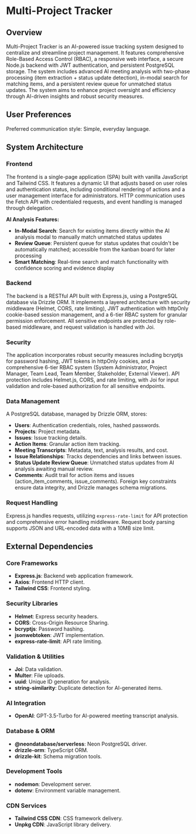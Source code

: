 # Multi-Project Tracker

## Overview
Multi-Project Tracker is an AI-powered issue tracking system designed to centralize and streamline project management. It features comprehensive Role-Based Access Control (RBAC), a responsive web interface, a secure Node.js backend with JWT authentication, and persistent PostgreSQL storage. The system includes advanced AI meeting analysis with two-phase processing (item extraction + status update detection), in-modal search for matching items, and a persistent review queue for unmatched status updates. The system aims to enhance project oversight and efficiency through AI-driven insights and robust security measures.

## User Preferences
Preferred communication style: Simple, everyday language.

## System Architecture

### Frontend
The frontend is a single-page application (SPA) built with vanilla JavaScript and Tailwind CSS. It features a dynamic UI that adjusts based on user roles and authentication status, including conditional rendering of actions and a user management interface for administrators. HTTP communication uses the Fetch API with credentialed requests, and event handling is managed through delegation.

**AI Analysis Features:**
- **In-Modal Search**: Search for existing items directly within the AI analysis modal to manually match unmatched status updates
- **Review Queue**: Persistent queue for status updates that couldn't be automatically matched; accessible from the kanban board for later processing
- **Smart Matching**: Real-time search and match functionality with confidence scoring and evidence display

### Backend
The backend is a RESTful API built with Express.js, using a PostgreSQL database via Drizzle ORM. It implements a layered architecture with security middleware (Helmet, CORS, rate limiting), JWT authentication with httpOnly cookie-based session management, and a 6-tier RBAC system for granular permission enforcement. All sensitive endpoints are protected by role-based middleware, and request validation is handled with Joi.

### Security
The application incorporates robust security measures including bcryptjs for password hashing, JWT tokens in httpOnly cookies, and a comprehensive 6-tier RBAC system (System Administrator, Project Manager, Team Lead, Team Member, Stakeholder, External Viewer). API protection includes Helmet.js, CORS, and rate limiting, with Joi for input validation and role-based authorization for all sensitive endpoints.

### Data Management
A PostgreSQL database, managed by Drizzle ORM, stores:
- **Users**: Authentication credentials, roles, hashed passwords.
- **Projects**: Project metadata.
- **Issues**: Issue tracking details.
- **Action Items**: Granular action item tracking.
- **Meeting Transcripts**: Metadata, text, analysis results, and cost.
- **Issue Relationships**: Tracks dependencies and links between issues.
- **Status Update Review Queue**: Unmatched status updates from AI analysis awaiting manual review.
- **Comments**: Audit trail for action items and issues (action_item_comments, issue_comments).
Foreign key constraints ensure data integrity, and Drizzle manages schema migrations.

### Request Handling
Express.js handles requests, utilizing `express-rate-limit` for API protection and comprehensive error handling middleware. Request body parsing supports JSON and URL-encoded data with a 10MB size limit.

## External Dependencies

### Core Frameworks
- **Express.js**: Backend web application framework.
- **Axios**: Frontend HTTP client.
- **Tailwind CSS**: Frontend styling.

### Security Libraries
- **Helmet**: Express security headers.
- **CORS**: Cross-Origin Resource Sharing.
- **bcryptjs**: Password hashing.
- **jsonwebtoken**: JWT implementation.
- **express-rate-limit**: API rate limiting.

### Validation & Utilities
- **Joi**: Data validation.
- **Multer**: File uploads.
- **uuid**: Unique ID generation for analysis.
- **string-similarity**: Duplicate detection for AI-generated items.

### AI Integration
- **OpenAI**: GPT-3.5-Turbo for AI-powered meeting transcript analysis.

### Database & ORM
- **@neondatabase/serverless**: Neon PostgreSQL driver.
- **drizzle-orm**: TypeScript ORM.
- **drizzle-kit**: Schema migration tools.

### Development Tools
- **nodemon**: Development server.
- **dotenv**: Environment variable management.

### CDN Services
- **Tailwind CSS CDN**: CSS framework delivery.
- **Unpkg CDN**: JavaScript library delivery.